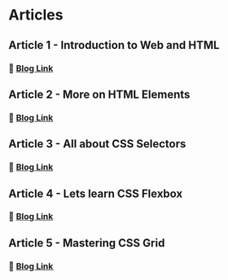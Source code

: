 # Articles

## Article 1 - Introduction to Web and HTML

### :pushpin: [Blog Link](https://d1payan.hashnode.dev/introduction-to-web-and-html)

## Article 2 - More on HTML Elements

### :pushpin: [Blog Link](https://d1payan.hashnode.dev/more-on-html-elements)

## Article 3 - All about CSS Selectors

### :pushpin: [Blog Link](https://d1payan.hashnode.dev/all-about-css-selectors)

## Article 4 - Lets learn CSS Flexbox

### :pushpin: [Blog Link](https://d1payan.hashnode.dev/lets-learn-css-flexbox)

## Article 5 - Mastering CSS Grid

### :pushpin: [Blog Link](https://d1payan.hashnode.dev/mastering-css-grid)
